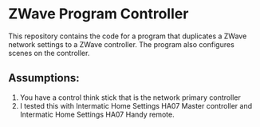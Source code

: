 ZWave Program Controller
========================

This repository contains the code for a program that duplicates a ZWave network settings to a ZWave controller. The program also configures scenes on the controller.

## Assumptions:
1. You have a control think stick that is the network primary controller
2. I tested this with Intermatic Home Settings HA07 Master controller and Intermatic Home Settings HA07 Handy remote.


